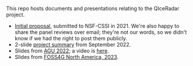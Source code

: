 This repo hosts documents and presentations relating to the QIceRadar project.

* [Initial proposal](2021_NSF_CSSI_QIceRadar.pdf), submitted to NSF-CSSI in 2021. We're also happy to share the panel reviews over email; they're not our words, so we didn't know if we had the right to post them publicly.
* 2-slide [project summary](2022September_ProjectSummary.pdf) from September 2022.
* Slides from [AGU 2022](2022_AGU/2022_AGU_QIceRadar.pdf); a video is [here](https://www.youtube.com/watch?v=u1sTNQSCQc4&t=5s&pp=ygUJcWljZXJhZGFy).
* Slides from [FOSS4G North America, 2023](2023_FOSS4G/20231025_qiceradar_foss4g_na.pdf).

